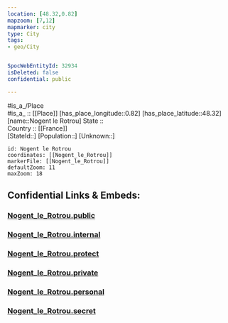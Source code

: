 ```yaml
---
location: [48.32,0.82] 
mapzoom: [7,12] 
mapmarker: city 
type: City
tags:
- geo/City


SpocWebEntityId: 32934
isDeleted: false
confidential: public

---
```

#is_a_/Place  
#is_a_ :: [[Place]] 
[has_place_longitude::0.82] 
[has_place_latitude::48.32] 
[name::Nogent le Rotrou] 
State ::  
Country :: [[France]]  
[StateId::] 
[Population::] 
[Unknown::] 


```leaflet
id: Nogent le Rotrou
coordinates: [[Nogent_le_Rotrou]] 
markerFile: [[Nogent_le_Rotrou]] 
defaultZoom: 11 
maxZoom: 18
```


## Confidential Links & Embeds: 

### [Nogent_le_Rotrou.public](/_public/\Earth\Continent\Europe\Europe~West\France\regions~France\Val_de_Loire\departments~Val_de_Loire\Eure-et-Loir\communes~Eure-et-Loir\Nogent-le-Rotrou\cities~Nogent-le-RotrouNogent_le_Rotrou.public.md) 

### [Nogent_le_Rotrou.internal](/_internal/\Earth\Continent\Europe\Europe~West\France\regions~France\Val_de_Loire\departments~Val_de_Loire\Eure-et-Loir\communes~Eure-et-Loir\Nogent-le-Rotrou\cities~Nogent-le-RotrouNogent_le_Rotrou.internal.md) 

### [Nogent_le_Rotrou.protect](/_protect/\Earth\Continent\Europe\Europe~West\France\regions~France\Val_de_Loire\departments~Val_de_Loire\Eure-et-Loir\communes~Eure-et-Loir\Nogent-le-Rotrou\cities~Nogent-le-RotrouNogent_le_Rotrou.protect.md) 

### [Nogent_le_Rotrou.private](/_private/\Earth\Continent\Europe\Europe~West\France\regions~France\Val_de_Loire\departments~Val_de_Loire\Eure-et-Loir\communes~Eure-et-Loir\Nogent-le-Rotrou\cities~Nogent-le-RotrouNogent_le_Rotrou.private.md) 

### [Nogent_le_Rotrou.personal](/_personal/\Earth\Continent\Europe\Europe~West\France\regions~France\Val_de_Loire\departments~Val_de_Loire\Eure-et-Loir\communes~Eure-et-Loir\Nogent-le-Rotrou\cities~Nogent-le-RotrouNogent_le_Rotrou.personal.md) 

### [Nogent_le_Rotrou.secret](/_secret/\Earth\Continent\Europe\Europe~West\France\regions~France\Val_de_Loire\departments~Val_de_Loire\Eure-et-Loir\communes~Eure-et-Loir\Nogent-le-Rotrou\cities~Nogent-le-RotrouNogent_le_Rotrou.secret.md)

